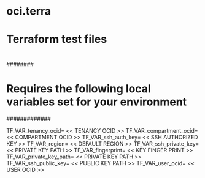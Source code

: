 # oci.terra
######
#
# Terraform test files
#
########
# Requires the following local variables set for your environment
#############

TF_VAR_tenancy_ocid=  << TENANCY OCID >>
TF_VAR_compartment_ocid=  << COMPARTMENT OCID >>
TF_VAR_ssh_auth_key=  << SSH AUTHORIZED KEY >>
TF_VAR_region=  << DEFAULT REGION >>
TF_VAR_ssh_private_key= << PRIVATE KEY PATH >>
TF_VAR_fingerprint=  << KEY FINGER PRINT >>
TF_VAR_private_key_path= << PRIVATE KEY PATH >> 
TF_VAR_ssh_public_key= << PUBLIC KEY PATH >>
TF_VAR_user_ocid=  << USER OCID >>

